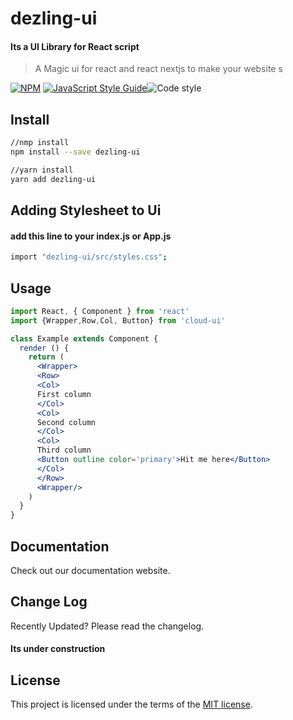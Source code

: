 # dezling-ui

#### Its a UI Library for React script

> A Magic ui for react and react nextjs to make your website s

[![NPM](https://img.shields.io/npm/v/dezling-ui.svg)](https://www.npmjs.com/package/dezling-ui) [![JavaScript Style Guide](https://img.shields.io/badge/code_style-standard-brightgreen.svg)](https://standardjs.com)![Code style](https://img.shields.io/badge/code_style-prettier-ff69b4.svg)

## Install

```bash
//nmp install
npm install --save dezling-ui

//yarn install
yarn add dezling-ui
```

## Adding Stylesheet to Ui

#### add this line to your index.js or App.js

```bash
import "dezling-ui/src/styles.css";

```

## Usage

```jsx
import React, { Component } from 'react'
import {Wrapper,Row,Col, Button} from 'cloud-ui'

class Example extends Component {
  render () {
    return (
      <Wrapper>
      <Row>
      <Col>
      First column
      </Col>
      <Col>
      Second column
      </Col>
      <Col>
      Third column
      <Button outline color='primary'>Hit me here</Button>
      </Col>
      </Row>
      <Wrapper/>
    )
  }
}
```

## Documentation

Check out our documentation website.

## Change Log

Recently Updated? Please read the changelog.

#### Its under construction

## License

This project is licensed under the terms of the [MIT license](https://github.com/dezlingroof/dezling-ui/#license).
